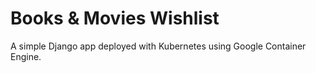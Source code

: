 # Books & Movies Wishlist

A simple Django app deployed with Kubernetes using Google Container Engine.
